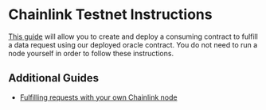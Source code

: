 # Chainlink Testnet Instructions

[This guide](https://docs.chain.link/docs/example-walkthrough) will allow you to create and deploy a consuming contract to fulfill a data request using our deployed oracle contract. You do not need to run a node yourself in order to follow these instructions.

## Additional Guides

- [Fulfilling requests with your own Chainlink node](https://docs.chain.link/docs/fulfilling-requests)